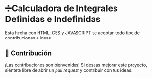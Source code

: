 # ➗Calculadora de Integrales Definidas e Indefinidas
Esta hecha con HTML, CSS y JAVASCRIPT se aceptan todo tipo de contribuciones e ideas

## 🤝 Contribución
¡Las contribuciones son bienvenidas! Si deseas mejorar este proyecto, siéntete libre de abrir un _pull request_ y contribuir con tus ideas.
